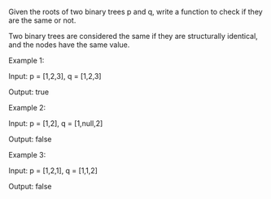 Given the roots of two binary trees p and q, write a function to check if they are the same or not.

Two binary trees are considered the same if they are structurally identical, and the nodes have the same value.

Example 1:


Input: p = [1,2,3], q = [1,2,3]

Output: true

Example 2:

Input: p = [1,2], q = [1,null,2]

Output: false

Example 3:

Input: p = [1,2,1], q = [1,1,2]

Output: false